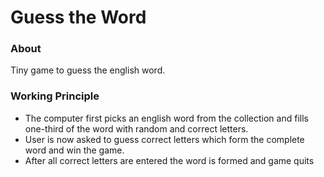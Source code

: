 # Guess the Word

### About
Tiny game to guess the english word. 

### Working Principle
- The computer first picks an english word from the collection and fills one-third of the word with random and correct letters.
- User is now asked to guess correct letters which form the complete word and win the game.
- After all correct letters are entered the word is formed and game quits